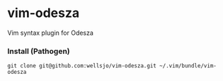 # vim-odesza
Vim syntax plugin for Odesza

### Install (Pathogen)
```
git clone git@github.com:wellsjo/vim-odesza.git ~/.vim/bundle/vim-odesza
```
